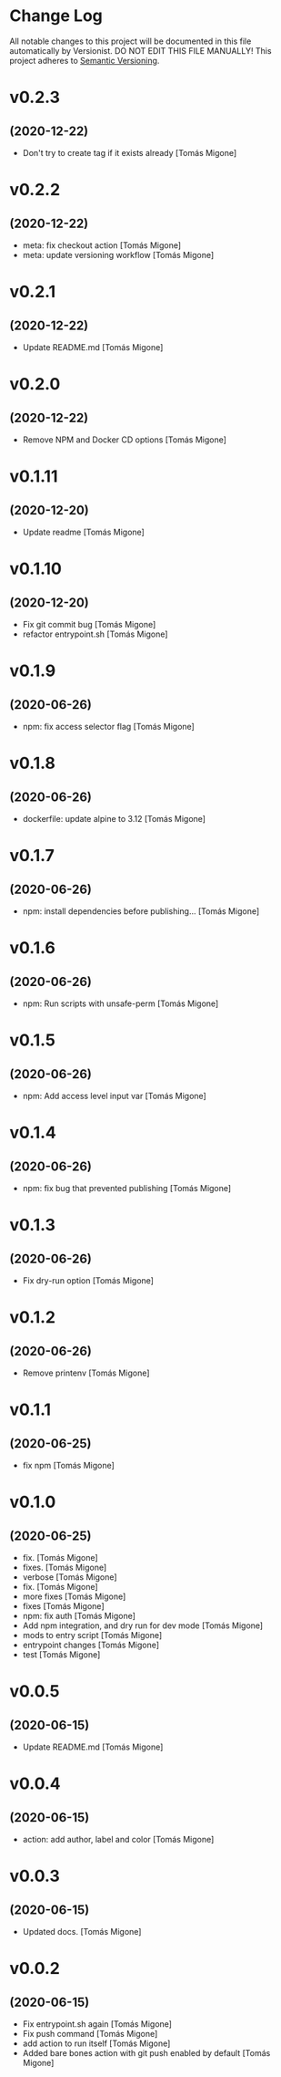 # Change Log

All notable changes to this project will be documented in this file
automatically by Versionist. DO NOT EDIT THIS FILE MANUALLY!
This project adheres to [Semantic Versioning](http://semver.org/).

# v0.2.3
## (2020-12-22)

* Don't try to create tag if it exists already [Tomás Migone]

# v0.2.2
## (2020-12-22)

* meta: fix checkout action [Tomás Migone]
* meta: update versioning workflow [Tomás Migone]

# v0.2.1
## (2020-12-22)

* Update README.md [Tomás Migone]

# v0.2.0
## (2020-12-22)

* Remove NPM and Docker CD options [Tomás Migone]

# v0.1.11
## (2020-12-20)

* Update readme [Tomás Migone]

# v0.1.10
## (2020-12-20)

* Fix git commit bug [Tomás Migone]
* refactor entrypoint.sh [Tomás Migone]

# v0.1.9
## (2020-06-26)

* npm: fix access selector flag [Tomás Migone]

# v0.1.8
## (2020-06-26)

* dockerfile: update alpine to 3.12 [Tomás Migone]

# v0.1.7
## (2020-06-26)

* npm: install dependencies before publishing... [Tomás Migone]

# v0.1.6
## (2020-06-26)

* npm: Run scripts with unsafe-perm [Tomás Migone]

# v0.1.5
## (2020-06-26)

* npm: Add access level input var [Tomás Migone]

# v0.1.4
## (2020-06-26)

* npm: fix bug that prevented publishing [Tomás Migone]

# v0.1.3
## (2020-06-26)

* Fix dry-run option [Tomás Migone]

# v0.1.2
## (2020-06-26)

* Remove printenv [Tomás Migone]

# v0.1.1
## (2020-06-25)

* fix npm [Tomás Migone]

# v0.1.0
## (2020-06-25)

* fix. [Tomás Migone]
* fixes. [Tomás Migone]
* verbose [Tomás Migone]
* fix. [Tomás Migone]
* more fixes [Tomás Migone]
* fixes [Tomás Migone]
* npm: fix auth [Tomás Migone]
* Add npm integration, and dry run for dev mode [Tomás Migone]
* mods to entry script [Tomás Migone]
* entrypoint changes [Tomás Migone]
* test [Tomás Migone]

# v0.0.5
## (2020-06-15)

* Update README.md [Tomás Migone]

# v0.0.4
## (2020-06-15)

* action: add author, label and color [Tomás Migone]

# v0.0.3
## (2020-06-15)

* Updated docs. [Tomás Migone]

# v0.0.2
## (2020-06-15)

* Fix entrypoint.sh again [Tomás Migone]
* Fix push command [Tomás Migone]
* add action to run itself [Tomás Migone]
* Added bare bones action with git push enabled by default [Tomás Migone]
